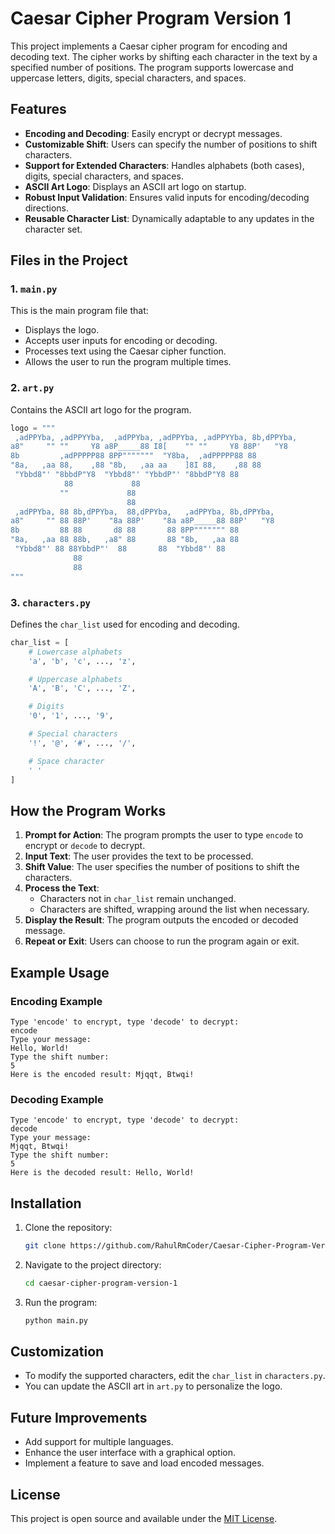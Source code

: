 # Caesar Cipher Program Version 1

This project implements a Caesar cipher program for encoding and decoding text. The cipher works by shifting each character in the text by a specified number of positions. The program supports lowercase and uppercase letters, digits, special characters, and spaces.

## Features

- **Encoding and Decoding**: Easily encrypt or decrypt messages.
- **Customizable Shift**: Users can specify the number of positions to shift characters.
- **Support for Extended Characters**: Handles alphabets (both cases), digits, special characters, and spaces.
- **ASCII Art Logo**: Displays an ASCII art logo on startup.
- **Robust Input Validation**: Ensures valid inputs for encoding/decoding directions.
- **Reusable Character List**: Dynamically adaptable to any updates in the character set.

## Files in the Project

### 1. `main.py`
This is the main program file that:
- Displays the logo.
- Accepts user inputs for encoding or decoding.
- Processes text using the Caesar cipher function.
- Allows the user to run the program multiple times.

### 2. `art.py`
Contains the ASCII art logo for the program.
```python
logo = """
 ,adPPYba, ,adPPYYba,  ,adPPYba, ,adPPYba, ,adPPYYba, 8b,dPPYba,
a8"     "" ""     Y8 a8P_____88 I8[    "" ""     Y8 88P'   "Y8
8b         ,adPPPPP88 8PP"""""""  "Y8ba,  ,adPPPPP88 88
"8a,   ,aa 88,    ,88 "8b,   ,aa aa    ]8I 88,    ,88 88
 "Ybbd8"' "8bbdP"Y8  "Ybbd8"' "YbbdP"' "8bbdP"Y8 88
            88             88                                
           ""             88                                
                          88                                
 ,adPPYba, 88 8b,dPPYba,  88,dPPYba,   ,adPPYba, 8b,dPPYba,
a8"     "" 88 88P'    "8a 88P'    "8a a8P_____88 88P'   "Y8
8b         88 88       d8 88       88 8PP""""""" 88
"8a,   ,aa 88 88b,   ,a8" 88       88 "8b,   ,aa 88
 "Ybbd8"' 88 88YbbdP"'  88       88  "Ybbd8"' 88
              88                                             
              88                                             
"""
```

### 3. `characters.py`
Defines the `char_list` used for encoding and decoding.
```python
char_list = [
    # Lowercase alphabets
    'a', 'b', 'c', ..., 'z',

    # Uppercase alphabets
    'A', 'B', 'C', ..., 'Z',

    # Digits
    '0', '1', ..., '9',

    # Special characters
    '!', '@', '#', ..., '/',

    # Space character
    ' '
]
```

## How the Program Works

1. **Prompt for Action**: The program prompts the user to type `encode` to encrypt or `decode` to decrypt.
2. **Input Text**: The user provides the text to be processed.
3. **Shift Value**: The user specifies the number of positions to shift the characters.
4. **Process the Text**:
   - Characters not in `char_list` remain unchanged.
   - Characters are shifted, wrapping around the list when necessary.
5. **Display the Result**: The program outputs the encoded or decoded message.
6. **Repeat or Exit**: Users can choose to run the program again or exit.

## Example Usage

### Encoding Example
```
Type 'encode' to encrypt, type 'decode' to decrypt:
encode
Type your message:
Hello, World!
Type the shift number:
5
Here is the encoded result: Mjqqt, Btwqi!
```

### Decoding Example
```
Type 'encode' to encrypt, type 'decode' to decrypt:
decode
Type your message:
Mjqqt, Btwqi!
Type the shift number:
5
Here is the decoded result: Hello, World!
```

## Installation

1. Clone the repository:
   ```bash
   git clone https://github.com/RahulRmCoder/Caesar-Cipher-Program-Version-1.git
   ```
2. Navigate to the project directory:
   ```bash
   cd caesar-cipher-program-version-1
   ```
3. Run the program:
   ```bash
   python main.py
   ```

## Customization
- To modify the supported characters, edit the `char_list` in `characters.py`.
- You can update the ASCII art in `art.py` to personalize the logo.

## Future Improvements
- Add support for multiple languages.
- Enhance the user interface with a graphical option.
- Implement a feature to save and load encoded messages.

## License
This project is open source and available under the [MIT License](LICENSE).




